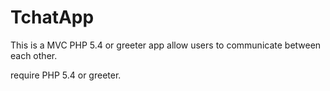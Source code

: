 # TchatApp
This is a MVC PHP 5.4 or greeter app  allow users to communicate between each other.

require PHP 5.4 or greeter.
